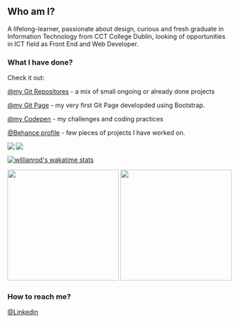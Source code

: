 ## Who am I?

A lifelong-learner, passionate about design, curious and fresh graduate in Information Technology from CCT College Dublin, looking of opportunities in ICT field as Front End and Web Developer.

### What I have done?

Check it out: 

[@my Git Repositores](https://github.com/jennifer-magpantay?tab=repositories) - a mix of small ongoing or already done projects

[@my Git Page](https://jennifer-magpantay.github.io/openapp-bootstrap/) - my very first Git Page developded using Bootstrap.

[@my Codepen](https://codepen.io/jennifer-ellen-magpantay) - my challenges and coding practices

[@Behance profile](https://www.behance.net/jennifer_magpantay) - few pieces of projects I have worked on. 

<a href="https://github.com/jennifer-magpantay/github-readme-stats">
<img align="left" src="https://github-readme-stats.vercel.app/api?username=jennifer-magpantay&hide=stars,prs,issues&count_private=true&show_icons=true&theme=radical&hide_border=true&bg_color=0D1117" />
</a>

<a href="https://github.com/jennifer-magpantay/github-readme-stats">
<img align="center" src="https://github-readme-stats.vercel.app/api/top-langs/?username=jennifer-magpantay&layout=compact&theme=radical&hide_border=true&bg_color=0D1117" />
 </a>

[![willianrod's wakatime stats](https://github-readme-stats.vercel.app/api/wakatime?username=jennifer_magpantay&theme=radical&hide_border=true&bg_color=0D1117)](https://github.com/jennifer-magpantay/github-readme-stats)

<div display="flex">
<img src="https://wakatime.com/share/@jennifer_magpantay/7f710778-eb29-47b4-a9d8-0ae745cc36b8.svg" width="250"/>
<img src="https://wakatime.com/share/@jennifer_magpantay/cc897ca9-049b-49fc-a7f7-e173fad1feb6.svg" width="250"/>
</div>

### How to reach me?

[@Linkedin](https://www.linkedin.com/in/jennifermagpantay/) 

 


